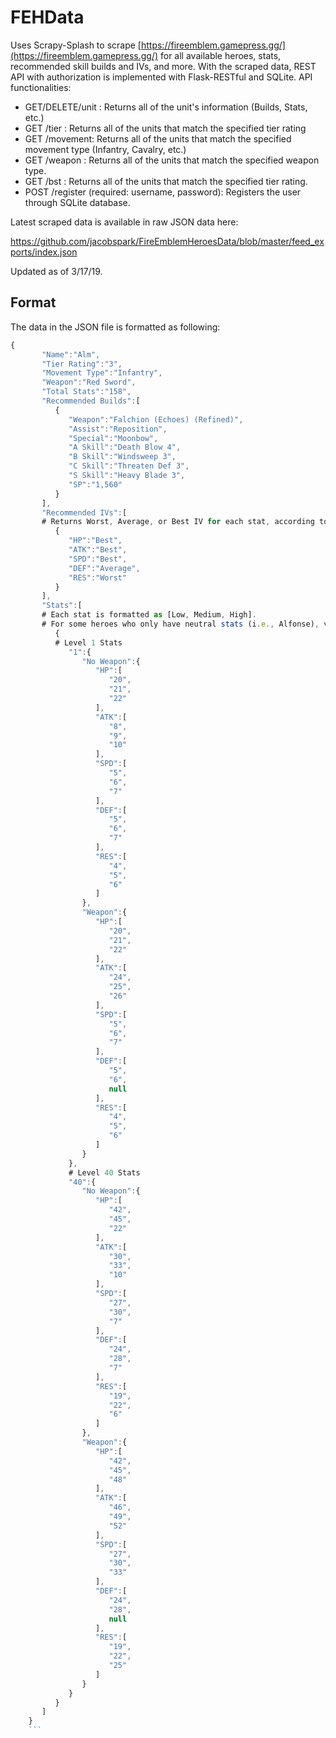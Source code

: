 # FEHData

Uses Scrapy-Splash to scrape [https://fireemblem.gamepress.gg/](https://fireemblem.gamepress.gg/) for all available heroes, stats, recommended skill builds and IVs, and more.
With the scraped data, REST API with authorization is implemented with Flask-RESTful and SQLite.
API functionalities:
* GET/DELETE/unit : Returns all of the unit's information (Builds, Stats, etc.)
* GET /tier  : Returns all of the units that match the specified tier rating
* GET /movement: Returns all of the units that match the specified movement type (Infantry, Cavalry, etc.)
* GET /weapon : Returns all of the units that match the specified weapon type.
* GET /bst : Returns all of the units that match the specified tier rating.
* POST /register (required: username, password):  Registers the user through SQLite database.
      
Latest scraped data is available in raw JSON data here:

https://github.com/jacobspark/FireEmblemHeroesData/blob/master/feed_exports/index.json

Updated as of 3/17/19.

## Format
The data in the JSON file is formatted as following:

```js
{
       "Name":"Alm",
       "Tier Rating":"3",
       "Movement Type":"Infantry",
       "Weapon":"Red Sword",
       "Total Stats":"158",
       "Recommended Builds":[
          {
             "Weapon":"Falchion (Echoes) (Refined)",
             "Assist":"Reposition",
             "Special":"Moonbow",
             "A Skill":"Death Blow 4",
             "B Skill":"Windsweep 3",
             "C Skill":"Threaten Def 3",
             "S Skill":"Heavy Blade 3",
             "SP":"1,560"
          }
       ],
       "Recommended IVs":[
       # Returns Worst, Average, or Best IV for each stat, according to Gamepress
          {
             "HP":"Best",
             "ATK":"Best",
             "SPD":"Best",
             "DEF":"Average",
             "RES":"Worst"
          }
       ],
       "Stats":[
       # Each stat is formatted as [Low, Medium, High].
       # For some heroes who only have neutral stats (i.e., Alfonse), value of null is returned for Low and High stats.
          {
          # Level 1 Stats
             "1":{
                "No Weapon":{
                   "HP":[
                      "20",
                      "21",
                      "22"
                   ],
                   "ATK":[
                      "8",
                      "9",
                      "10"
                   ],
                   "SPD":[
                      "5",
                      "6",
                      "7"
                   ],
                   "DEF":[
                      "5",
                      "6",
                      "7"
                   ],
                   "RES":[
                      "4",
                      "5",
                      "6"
                   ]
                },
                "Weapon":{
                   "HP":[
                      "20",
                      "21",
                      "22"
                   ],
                   "ATK":[
                      "24",
                      "25",
                      "26"
                   ],
                   "SPD":[
                      "5",
                      "6",
                      "7"
                   ],
                   "DEF":[
                      "5",
                      "6",
                      null
                   ],
                   "RES":[
                      "4",
                      "5",
                      "6"
                   ]
                }
             },
             # Level 40 Stats
             "40":{
                "No Weapon":{
                   "HP":[
                      "42",
                      "45",
                      "22"
                   ],
                   "ATK":[
                      "30",
                      "33",
                      "10"
                   ],
                   "SPD":[
                      "27",
                      "30",
                      "7"
                   ],
                   "DEF":[
                      "24",
                      "28",
                      "7"
                   ],
                   "RES":[
                      "19",
                      "22",
                      "6"
                   ]
                },
                "Weapon":{
                   "HP":[
                      "42",
                      "45",
                      "48"
                   ],
                   "ATK":[
                      "46",
                      "49",
                      "52"
                   ],
                   "SPD":[
                      "27",
                      "30",
                      "33"
                   ],
                   "DEF":[
                      "24",
                      "28",
                      null
                   ],
                   "RES":[
                      "19",
                      "22",
                      "25"
                   ]
                }
             }
          }
       ]
    }
    ```
